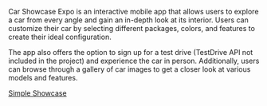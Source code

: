 Car Showcase Expo is an interactive mobile app that allows users to explore a car from every angle and gain an in-depth look at its interior. Users can customize their car by selecting different packages, colors, and features to create their ideal configuration.

The app also offers the option to sign up for a test drive (TestDrive API not included in the project) and experience the car in person. Additionally, users can browse through a gallery of car images to get a closer look at various models and features.

[Simple Showcase](https://youtu.be/sDMveWIi7Gw)
